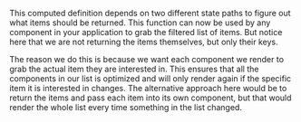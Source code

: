 This computed definition depends on two different state paths to figure out what items should be returned. This function can now be used by any component in your application to grab the filtered list of items. But notice here that we are not returning the items themselves, but only their keys.

The reason we do this is because we want each component we render to grab the actual item they are interested in. This ensures that all the components in our list is optimized and will only render again if the specific item it is interested in changes. The alternative approach here would be to return the items and pass each item into its own component, but that would render the whole list every time something in the list changed.
